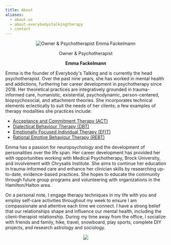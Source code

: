 ```yaml
---
title: About
aliases:
  - about-us
  - about-everybodystalkingtherapy
  - contact
---
```

<div style="text-align:center">
<img src="https://www.everybodystalkingtherapy.ca/emma_headshot.png" alt="Owner & Psychotherapist Emma Fackelmann"/>  
<p>Owner & Psychotherapist </p>
<p><b>Emma Fackelmann</b></p>
</div>

Emma is the founder of Everybody's Talking and is currently the head psychotherapist. Over the past nine years, she has worked in mental health and addictions, furthering her career development in psychotherapy since 2018. Her theoretical practices are integratively grounded in trauma-informed care, humanistic, existential, psychodynamic, person-centered, biopsychosocial, and attachment theories. She incorporates technical elements eclectically to suit the needs of her clients; a few examples of therapy modalities she practices include: 

- [Acceptance and Commitment Therapy (ACT)](https://www.psychologytoday.com/ca/therapy-types/acceptance-and-commitment-therapy) 
- [Dialectical Behaviour Therapy (DBT)](https://www.psychologytoday.com/ca/blog/hope-eating-disorder-recovery/201609/what-is-dbt )
- [Emotionally Focused Individual Therapy (EFIT)](https://www.psychologytoday.com/ca/blog/the-author-speaks/202109/primer-emotionally-focused-individual-therapy)
- [Rational Emotive Behaviour Therapy (REBT)](https://www.psychologytoday.com/ca/therapy-types/rational-emotive-behavior-therapy#:~:text=Rational%20Emotive%20Behavior%20Therapy%20is,with%20healthier%2C%20more%20productive%20beliefs)

Emma has a passion for neuropsychology and the development of personalities over the life span. Her career development has provided her with opportunities working with Medical Psychotherapy, Brock University, and involvement with Chrysalis Institute. She aims to continue her education in trauma-informed care and enhance her clinician skills by researching up-to-date, evidence-based practices. She hopes to educate the community through future group programs and volunteering with organizations in the Hamilton/Halton area. 

On a personal note, I engage therapy techniques in my life with you and employ self-care activities throughout my week to ensure I am compassionate and attentive each time we connect. I have a strong belief that our relationships shape and influence our mental health, including the client-therapist relationship. During my time away from the office, I socialize with friends and family, hike, travel, snowboard, play sports, complete DIY projects, and research astrology and sociology. 

<div style="text-align:center">
<img src="https://www.everybodystalkingtherapy.ca/eth1.png">
</div>
